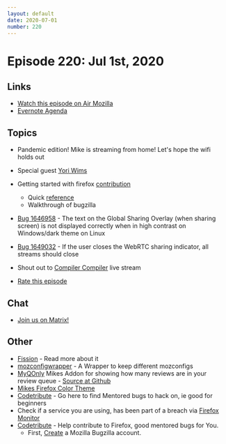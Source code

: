 ```yaml
---
layout: default
date: 2020-07-01
number: 220
---
```


# Episode 220: Jul 1st, 2020

## Links
* [Watch this episode on Air Mozilla](https://air.mozilla.org/event-redirect/408806/)
* [Evernote Agenda](https://www.evernote.com/shard/s434/client/snv?noteGuid=72f43c7e-46ab-4205-8089-41d053a7e564&noteKey=2dd53e1f970c4ddf&sn=https%3A%2F%2Fwww.evernote.com%2Fshard%2Fs434%2Fsh%2F72f43c7e-46ab-4205-8089-41d053a7e564%2F2dd53e1f970c4ddf&title=July%2B1st%252C%2B2020%2B-%2BEpisode%2B220)

## Topics
* Pandemic edition! Mike is streaming from home! Let's hope the wifi holds out
* Special guest [Yori Wims](https://twitter.com/_yourijwims_)
* Getting started with firefox [contribution](https://developer.mozilla.org/en-US/docs/Mozilla/Developer_guide/Introduction)
  - Quick [reference](https://firefox-source-docs.mozilla.org/contributing/contribution_quickref.html)
  - Walkthrough of bugzilla
* [Bug 1646958](https://bugzilla.mozilla.org/show_bug.cgi?id=1646958) - The text on the Global Sharing Overlay (when sharing screen) is not displayed correctly when in high contrast on Windows/dark theme on Linux 
* [Bug 1649032](https://bugzilla.mozilla.org/show_bug.cgi?id=1649032) - If the user closes the WebRTC sharing indicator, all streams should close
* Shout out to [Compiler Compiler](https://www.twitch.tv/codehag) live stream

* [Rate this episode](https://forms.gle/7ENMNpmwejkNdVkUA)

## Chat
* [Join us on Matrix!](https://matrix.to/#/!enWuAmKDOEEPYejXRk:mozilla.org?via=mozilla.org&via=raim.ist)

## Other
* [Fission](https://firefox-source-docs.mozilla.org/dom/dom/Fission.html) - Read more about it
* [mozconfigwrapper](https://github.com/ahal/mozconfigwrapper) - A Wrapper to keep different mozconfigs
* [MyQOnly](https://addons.mozilla.org/en-US/firefox/addon/myqonly/) Mikes Addon for showing how many reviews are in your review queue - [Source at Github](https://github.com/mikeconley/myqonly)
* [Mikes Firefox Color Theme](https://addons.mozilla.org/en-US/firefox/addon/electricbluegaloo/)
* [Codetribute](https://codetribute.mozilla.org/) - Go here to find Mentored bugs to hack on, ie good for beginners
* Check if a service you are using, has been part of a breach via [Firefox Monitor](https://monitor.firefox.com/breaches)
* [Codetribute](https://codetribute.mozilla.org/) - Help contribute to Firefox, good mentored bugs for You.
  - First, [Create](https://bugzilla.mozilla.org/createaccount.cgi) a Mozilla Bugzilla account.

